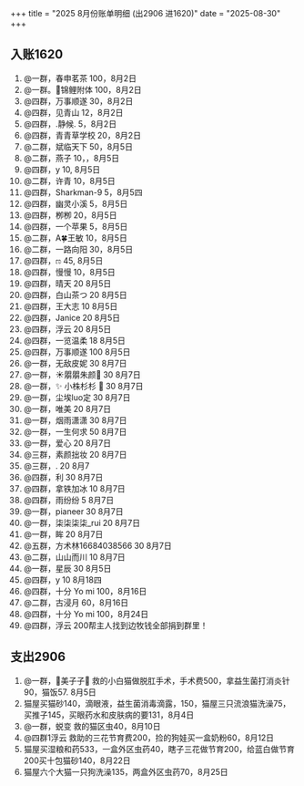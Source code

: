 +++
title = "2025 8月份账单明细 (出2906 进1620)"
date = "2025-08-30"
+++

## 入账1620
1. @一群，春申茗茶 100，8月2日
2. @一群。🍄锦鲤附体 100，8月2日
3. @四群，万事顺遂 30，8月2日
4. @四群，见青山 12，8月2日
5. @四群，.静候. 5，8月2日
6. @四群，青青草学校 20，8月2日
7. @二群，斌临天下 50，8月5日
8. @二群，燕子 10，，8月5日
9. @四群，y 10, 8月5日
10. @二群，许青 10，8月5日
11. @四群，Sharkman-9 5，8月5四
12. @四群，幽灵小溪 5，8月5日
13. @四群，栁栁 20，8月5日
14. @四群，一个苹果 5，8月5日
15. @二群，A🍀王敏 10，8月5日
16. @二群，一路向阳 30，8月5日
17. @四群，ಣ 45, 8月5日
18. @四群，慢慢 10，8月5日
19. @四群，晴天 20 8月5日
20. @四群，白山茶つ 20 8月5日
21. @四群，王大志 10 8月5日
22. @四群，Janice 20 8月5日
23. @四群，浮云 20 8月5日
24. @四群，一览温柔 18 8月5日
25. @四群，万事顺遂 100 8月5日
26. @一群，无敌皮妮 30 8月7日
27. @一群，☀朤朤朱颜🌻 30 8月7日
28. @一群，✨ 小株杉杉 🐬 30 8月7日
29. @一群，尘埃luo定 30 8月7日
30. @一群，唯美 20 8月7日
31. @一群，烟雨潇潇 30 8月7日
32. @一群，一生何求 50 8月7日
33. @一群，爱心 20 8月7日
34. @三群，素颜拙妆 20 8月7日
35. @三群，. 20 8月7
36. @四群，利 30 8月7日
37. @四群，拿铁加冰 10 8月7日
38. @四群，雨纷纷 5 8月7日
39. @一群，pianeer 30 8月7日
40. @一群，柒柒柒柒_rui 20 8月7日
41. @一群，眸 20 8月7日
42. @五群，方术林16684038566 30 8月7日
43. @二群，山山而川 10 8月7日
44. @一群，星辰 30 8月5日
45. @四群，y 10 8月18四
46. @四群，十分 Yo mi 100，8月16日
47. @二群，古浸月 60，8月16日
48. @四群，十分 Yo mi 100，8月24日
49. @四群，浮云 200帮主人找到边牧钱全部捐到群里！

## 支出2906
1. @一群，🌺美子子🌺 救的小白猫做脱肛手术，手术费500，拿益生菌打消炎针90，猫饭57. 8月5日
2. 猫屋买猫砂140，滴眼液，益生菌消毒滴露，150，猫屋三只流浪猫洗澡75，买推子145，买眼药水和皮肤病的要131，8月4日
3. @一群，蜕变 救的猫区虫40，8月10日
4. @四群1浮云 救助的三花节育费200，捡的狗娃买一盒奶粉60，8月12日
5. 猫屋买湿粮和药533，一盒外区虫药40，瞎子三花做节育200，给蓝白做节育200买十包猫砂140，8月22日
6. 猫屋六个大猫一只狗洗澡135，两盒外区虫药70，8月25日